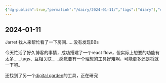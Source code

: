 ```yaml
---
{"dg-publish":true,"permalink":"/dairy/2024-01-11/","tags":["diary"],"created":"2024-01-11T19:09:19.135-05:00","updated":"2024-01-12T23:45:01.920-05:00"}
---
```


## 2024-01-11

Jarret 找人来帮忙看了一下房间……没有发现BBs

今天忙活了好久博客的事情，成功搭建了一个react flow，但实际上想要的功能有太多……tags、互相关联……感觉要有一个理想的工具好难啊，可能更多还是将就一下吧。

还找到了另一个[digital garden](https://dg-docs.ole.dev)的工具，正在研究


